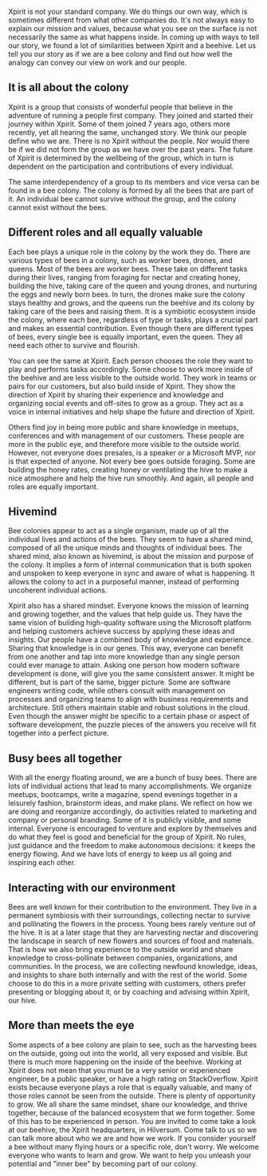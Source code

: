 Xpirit is not your standard company. We do things our own way, which is
sometimes different from what other companies do. It's not always easy
to explain our mission and values, because what you see on the surface
is not necessarily the same as what happens inside. In coming up with
ways to tell our story, we found a lot of similarities between Xpirit
and a beehive. Let us tell you our story as if we are a bee colony and
find out how well the analogy can convey our view on work and our
people.

## It is all about the colony

Xpirit is a group that consists of wonderful people that believe in the
adventure of running a people first company. They joined and started
their journey within Xpirit. Some of them joined 7 years ago, others
more recently, yet all hearing the same, unchanged story. We think our
people define who we are. There is no Xpirit without the people. Nor
would there be if we did not form the group as we have over the past
years. The future of Xpirit is determined by the wellbeing of the group,
which in turn is dependent on the participation and contributions of
every individual.

The same interdependency of a group to its members and vice versa can be
found in a bee colony. The colony is formed by all the bees that are
part of it. An individual bee cannot survive without the group, and the
colony cannot exist without the bees.

## Different roles and all equally valuable

Each bee plays a unique role in the colony by the work they do. There
are various types of bees in a colony, such as worker bees, drones, and
queens. Most of the bees are worker bees. These take on different tasks
during their lives, ranging from foraging for nectar and creating honey,
building the hive, taking care of the queen and young drones, and
nurturing the eggs and newly born bees. In turn, the drones make sure
the colony stays healthy and grows, and the queens run the beehive and
its colony by taking care of the bees and raising them. It is a
symbiotic ecosystem inside the colony, where each bee, regardless of
type or tasks, plays a crucial part and makes an essential contribution.
Even though there are different types of bees, every single bee is
equally important, even the queen. They all need each other to survive
and flourish.

You can see the same at Xpirit. Each person chooses the role they want
to play and performs tasks accordingly. Some choose to work more inside
of the beehive and are less visible to the outside world. They work in
teams or pairs for our customers, but also build inside of Xpirit. They
show the direction of Xpirit by sharing their experience and knowledge
and organizing social events and off-sites to grow as a group. They act
as a voice in internal initiatives and help shape the future and
direction of Xpirit.

Others find joy in being more public and share knowledge in meetups,
conferences and with management of our customers. These people are more
in the public eye, and therefore more visible to the outside world.
However, not everyone does presales, is a speaker or a Microsoft MVP,
nor is that expected of anyone. Not every bee goes outside foraging.
Some are building the honey rates, creating honey or ventilating the
hive to make a nice atmosphere and help the hive run smoothly. And
again, all people and roles are equally important.

## Hivemind

Bee colonies appear to act as a single organism, made up of all the
individual lives and actions of the bees. They seem to have a shared
mind, composed of all the unique minds and thoughts of individual bees.
The shared mind, also known as hivemind, is about the mission and
purpose of the colony. It implies a form of internal communication that
is both spoken and unspoken to keep everyone in sync and aware of what
is happening. It allows the colony to act in a purposeful manner,
instead of performing uncoherent individual actions.

Xpirit also has a shared mindset. Everyone knows the mission of learning
and growing together, and the values that help guide us. They have the
same vision of building high-quality software using the Microsoft
platform and helping customers achieve success by applying these ideas
and insights. Our people have a combined body of knowledge and
experience. Sharing that knowledge is in our genes. This way, everyone
can benefit from one another and tap into more knowledge than any single
person could ever manage to attain. Asking one person how modern
software development is done, will give you the same consistent answer.
It might be different, but is part of the same, bigger picture. Some are
software engineers writing code, while others consult with management on
processes and organizing teams to align with business requirements and
architecture. Still others maintain stable and robust solutions in the
cloud. Even though the answer might be specific to a certain phase or
aspect of software development, the puzzle pieces of the answers you
receive will fit together into a perfect picture.

## Busy bees all together

With all the energy floating around, we are a bunch of busy bees. There
are lots of individual actions that lead to many accomplishments. We
organize meetups, bootcamps, write a magazine, spend evenings together
in a leisurely fashion, brainstorm ideas, and make plans. We reflect on
how we are doing and reorganize accordingly, do activities related to
marketing and company or personal branding. Some of it is publicly
visible, and some internal. Everyone is encouraged to venture and
explore by themselves and do what they feel is good and beneficial for
the group of Xpirit. No rules, just guidance and the freedom to make
autonomous decisions: it keeps the energy flowing. And we have lots of
energy to keep us all going and inspiring each other.

## Interacting with our environment

Bees are well known for their contribution to the environment. They live
in a permanent symbiosis with their surroundings, collecting nectar to
survive and pollinating the flowers in the process. Young bees rarely
venture out of the hive. It is at a later stage that they are harvesting
nectar and discovering the landscape in search of new flowers and
sources of food and materials. That is how we also bring experience to
the outside world and share knowledge to cross-pollinate between
companies, organizations, and communities. In the process, we are
collecting newfound knowledge, ideas, and insights to share both
internally and with the rest of the world. Some choose to do this in a
more private setting with customers, others prefer presenting or
blogging about it, or by coaching and advising within Xpirit, our hive.

## More than meets the eye

Some aspects of a bee colony are plain to see, such as the harvesting
bees on the outside, going out into the world, all very exposed and
visible. But there is much more happening on the inside of the beehive.
Working at Xpirit does not mean that you must be a very senior or
experienced engineer, be a public speaker, or have a high rating on
StackOverflow. Xpirit exists because everyone plays a role that is
equally valuable, and many of those roles cannot be seen from the
outside. There is plenty of opportunity to grow. We all share the same
mindset, share our knowledge, and thrive together, because of the
balanced ecosystem that we form together. Some of this has to be
experienced in person. You are invited to come take a look at our
beehive, the Xpirit headquarters, in Hilversum. Come talk to us so we
can talk more about who we are and how we work. If you consider yourself
a bee without many flying hours or a specific role, don't worry. We
welcome everyone who wants to learn and grow. We want to help you
unleash your potential and "inner bee" by becoming part of our colony.

